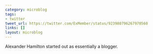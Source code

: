 ```yaml
---
category: microblog
tags:
- twitter
tweet_url: https://twitter.com/ExMember/status/923980796267970560
links: []
layout: microblog
---
```

Alexander Hamilton started out as essentially a blogger.
